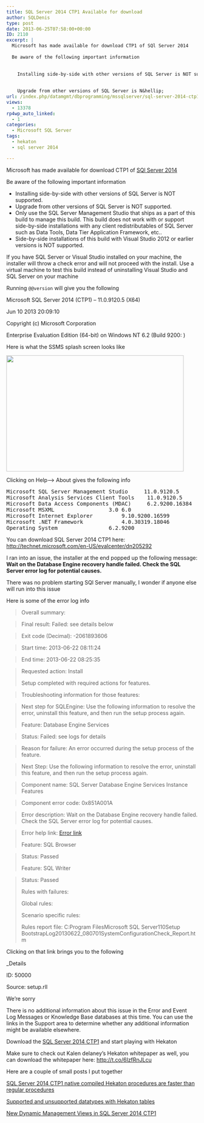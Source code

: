 ```yaml
---
title: SQL Server 2014 CTP1 Available for download
author: SQLDenis
type: post
date: 2013-06-25T07:58:00+00:00
ID: 2110
excerpt: |
  Microsoft has made available for download CTP1 of SQl Server 2014
  
  Be aware of the following important information
  
  
    Installing side-by-side with other versions of SQL Server is NOT supported.
  
  
    Upgrade from other versions of SQL Server is N&hellip;
url: /index.php/datamgmt/dbprogramming/mssqlserver/sql-server-2014-ctp1-available/
views:
  - 13378
rp4wp_auto_linked:
  - 1
categories:
  - Microsoft SQL Server
tags:
  - hekaton
  - sql server 2014

---
```

Microsoft has made available for download CTP1 of [SQl Server 2014][1]

Be aware of the following important information

  * Installing side-by-side with other versions of SQL Server is NOT supported.
  * Upgrade from other versions of SQL Server is NOT supported.
  * Only use the SQL Server Management Studio that ships as a part of this build to manage this build. This build does not work with or support side-by-side installations with any client redistributables of SQL Server such as Data Tools, Data Tier Application Framework, etc..
  * Side-by-side installations of this build with Visual Studio 2012 or earlier versions is NOT supported.

If you have SQL Server or Visual Studio installed on your machine, the installer will throw a check error and will not proceed with the install. Use a virtual machine to test this build instead of uninstalling Visual Studio and SQL Server on your machine

Running `@@version` will give you the following

Microsoft SQL Server 2014 (CTP1) &#8211; 11.0.9120.5 (X64)
	  
Jun 10 2013 20:09:10
	  
Copyright (c) Microsoft Corporation
	  
Enterprise Evaluation Edition (64-bit) on Windows NT 6.2 <x64> (Build 9200: )

Here is what the SSMS splash screen looks like
  
[<img alt="" src="/wp-content/uploads/blogs/DataMgmt/Denis/SQL2013/SSMS2014Startup.PNG?mtime=1371999115" width="467" height="306" />][2]

Clicking on Help&#8211;> About gives the following info

<pre>Microsoft SQL Server Management Studio		11.0.9120.5
Microsoft Analysis Services Client Tools	11.0.9120.5
Microsoft Data Access Components (MDAC)		6.2.9200.16384
Microsoft MSXML					3.0 6.0 
Microsoft Internet Explorer			9.10.9200.16599
Microsoft .NET Framework			4.0.30319.18046
Operating System				6.2.9200</pre>

You can download SQL Server 2014 CTP1 here: http://technet.microsoft.com/en-US/evalcenter/dn205292

I ran into an issue, the installer at the end popped up the following message: **Wait on the Database Engine recovery handle failed. Check the SQL Server error log for potential causes.**

There was no problem starting SQl Server manually, I wonder if anyone else will run into this issue

Here is some of the error log info

> Overall summary:
    
> Final result: Failed: see details below
    
> Exit code (Decimal): -2061893606
    
> Start time: 2013-06-22 08:11:24
    
> End time: 2013-06-22 08:25:35
    
> Requested action: Install
> 
> Setup completed with required actions for features.
  
> Troubleshooting information for those features:
    
> Next step for SQLEngine: Use the following information to resolve the error, uninstall this feature, and then run the setup process again.
> 
> Feature: Database Engine Services
    
> Status: Failed: see logs for details
    
> Reason for failure: An error occurred during the setup process of the feature.
    
> Next Step: Use the following information to resolve the error, uninstall this feature, and then run the setup process again.
    
> Component name: SQL Server Database Engine Services Instance Features
    
> Component error code: 0x851A001A
    
> Error description: Wait on the Database Engine recovery handle failed. Check the SQL Server error log for potential causes.
    
> Error help link: [Error link][3]
> 
> Feature: SQL Browser
    
> Status: Passed
> 
> Feature: SQL Writer
    
> Status: Passed
> 
> Rules with failures:
> 
> Global rules:
> 
> Scenario specific rules:
> 
> Rules report file: C:Program FilesMicrosoft SQL Server110Setup BootstrapLog20130622\_080701SystemConfigurationCheck\_Report.htm 

Clicking on that link brings you to the following

_Details
  
ID: 50000
  
Source: setup.rll </p> 

We&#8217;re sorry
  
There is no additional information about this issue in the Error and Event Log Messages or Knowledge Base databases at this time. You can use the links in the Support area to determine whether any additional information might be available elsewhere.</em>

Download the [SQL Server 2014 CTP1][1] and start playing with Hekaton
  
Make sure to check out Kalen delaney&#8217;s Hekaton whitepaper as well, you can download the whitepaper here: http://t.co/6IzfRnJLcu</x64>

Here are a couple of small posts I put together

[SQL Server 2014 CTP1 native compiled Hekaton procedures are faster than regular procedures][4]
  
[Supported and unsupported datatypes with Hekaton tables][5]
  
[New Dynamic Management Views in SQL Server 2014 CTP1][6]

 [1]: http://technet.microsoft.com/en-US/evalcenter/dn205292
 [2]: /wp-content/uploads/blogs/DataMgmt/Denis/SQL2013/SSMS2014Startup.PNG?mtime=1371999115
 [3]: http://go.microsoft.com/fwlink?LinkId=20476&ProdName=Microsoft+SQL+Server&EvtSrc=setup.rll&EvtID=50000&ProdVer=11.0.9120.5&EvtType=0xD15B4EB2%400x4BDAF9BA%401306%4026&EvtType=0xD15B4EB2%400x4BDAF9BA%401306%4026
 [4]: /index.php/DataMgmt/DBProgramming/sql-server-2014-ctp1-native
 [5]: /index.php/DataMgmt/DBAdmin/MSSQLServerAdmin/supported-and-unsupported-datatypes-with
 [6]: /index.php/DataMgmt/DBAdmin/MSSQLServerAdmin/new-dynamic-management-views-in